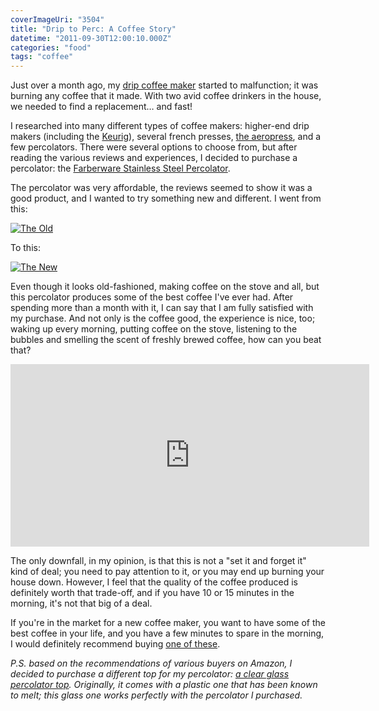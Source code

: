 ```yaml
---
coverImageUri: "3504"
title: "Drip to Perc: A Coffee Story"
datetime: "2011-09-30T12:00:10.000Z"
categories: "food"
tags: "coffee"
---
```


Just over a month ago, my [drip coffee maker](http://www.amazon.com/Ge-12-cup-Digital-Coffee-Maker/dp/B001J15TVY/ref=sr_1_3?ie=UTF8&qid=1317360704&sr=8-3 "Ge 12-cup Digital Coffee Maker") started to malfunction; it was burning any coffee that it made. With two avid coffee drinkers in the house, we needed to find a replacement… and fast!

I researched into many different types of coffee makers: higher-end drip makers (including the [Keurig](http://www.keurig.com/ "Keurig")), several french presses, [the aeropress](http://aerobie.com/products/aeropress.htm), and a few percolators. There were several options to choose from, but after reading the various reviews and experiences, I decided to purchase a percolator: the [Farberware Stainless Steel Percolator](http://www.amazon.com/gp/product/B00005NCWQ "Farberware 50124 Classic Yosemite Stainless Steel Percolator on Amazon.com").

The percolator was very affordable, the reviews seemed to show it was a good product, and I wanted to try something new and different. I went from this:

[![](http://assets.brandonmartinez.com/brandonmartinez/2011/09/20110812003-575x383.jpg "The Old")](http://assets.brandonmartinez.com/brandonmartinez/2011/09/20110812003.jpg)

To this:

[![](http://assets.brandonmartinez.com/brandonmartinez/2011/09/20110812007-575x383.jpg "The New")](http://assets.brandonmartinez.com/brandonmartinez/2011/09/20110812007.jpg)

Even though it looks old-fashioned, making coffee on the stove and all, but this percolator produces some of the best coffee I've ever had. After spending more than a month with it, I can say that I am fully satisfied with my purchase. And not only is the coffee good, the experience is nice, too; waking up every morning, putting coffee on the stove, listening to the bubbles and smelling the scent of freshly brewed coffee, how can you beat that?

<iframe src="http://www.youtube.com/embed/n3BOMal697E?rel=0&amp;hd=1" frameborder="0" width="574" height="292"></iframe>

The only downfall, in my opinion, is that this is not a "set it and forget it" kind of deal; you need to pay attention to it, or you may end up burning your house down. However, I feel that the quality of the coffee produced is definitely worth that trade-off, and if you have 10 or 15 minutes in the morning, it's not that big of a deal.

If you're in the market for a new coffee maker, you want to have some of the best coffee in your life, and you have a few minutes to spare in the morning, I would definitely recommend buying [one of these](http://www.amazon.com/gp/product/B00005NCWQ "Farberware 50124 Classic Yosemite Stainless Steel Percolator on Amazon.com").

_P.S. based on the recommendations of various buyers on Amazon, I decided to purchase a different top for my percolator: [a clear glass percolator top](http://www.amazon.com/gp/product/B0007Y8MDG "Clear glass percolator top, fits Farberware, etc. on Amazon.com"). Originally, it comes with a plastic one that has been known to melt; this glass one works perfectly with the percolator I purchased._
